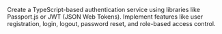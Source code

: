  Create a TypeScript-based authentication service using libraries like Passport.js or JWT (JSON Web Tokens). Implement features like user registration, login, logout, password reset, and role-based access control.